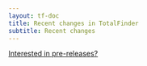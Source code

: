 ```yaml
---
layout: tf-doc
title: Recent changes in TotalFinder
subtitle: Recent changes
---
```


<script src="/shared/js/changelog.js" type="text/javascript" charset="utf-8"></script>

<div class="changelog-info">
<a href="/beta-changes">Interested in pre-releases?</a>
</div>

<div class="changelogx">
  <div id="page" class="changelog"></div>
</div>

<script type="text/coffeescript" charset="utf-8">
  nonce = -> (Math.random() + "").substring(2)
  source = "changelog.txt"
  hashToSelector = (h) -> h.replace /\./g, "\\." # http://stackoverflow.com/a/9930611/84283
  
  $.get "#{source}?x=#{nonce()}", (data) ->
    changelog = parsePlaintextChangelog(data)

    getDownloadLinkForVersion = (version) -> "http://downloads.binaryage.com/TotalFinder-#{version}.dmg"
    getReleaseDateText = (date) -> "released on " + date
    generateChangelogHTML "#page", changelog, getDownloadLinkForVersion, getReleaseDateText

    # http://stackoverflow.com/a/13952352/84283
    if window.location.hash
      $(document.body).animate
        scrollTop: $(hashToSelector(window.location.hash)).offset().top
      , 1000
    
</script>
